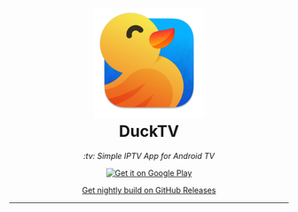 <h1 align="center">
  <img src="./app/src/main/res/drawable-xhdpi/ic_launcher.png" alt="DuckTV Icon" width="200">
  <br>DuckTV<br>
</h1>

<p align="center"><em>:tv: Simple IPTV App for Android TV</em></p>

<p align="center">
  <a href='https://play.google.com/store/apps/details?id=me.lsong.mytv'>
    <img alt='Get it on Google Play' src='https://play.google.com/intl/en_us/badges/static/images/badges/en_badge_web_generic.png' width='250' />
  </a>
</p>

<p align="center">
  <a href='https://github.com/song940/mytv-android/releases'>Get nightly build on GitHub Releases</a>
</p>

----
